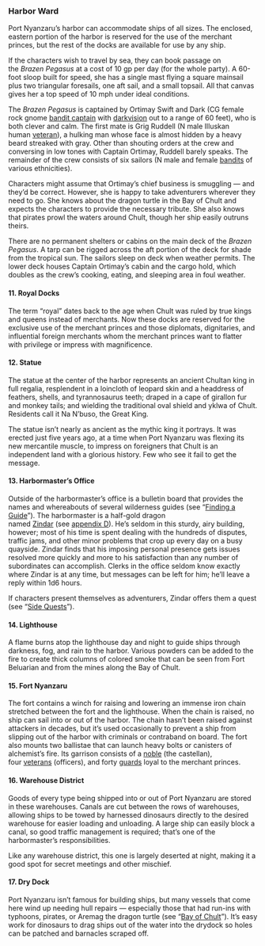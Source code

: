 ### Harbor Ward

Port Nyanzaru’s harbor can accommodate ships of all sizes. The enclosed, eastern portion of the harbor is reserved for the use of the merchant princes, but the rest of the docks are available for use by any ship.

If the characters wish to travel by sea, they can book passage on the _Brazen Pegasus_ at a cost of 10 gp per day (for the whole party). A 60-foot sloop built for speed, she has a single mast flying a square mainsail plus two triangular foresails, one aft sail, and a small topsail. All that canvas gives her a top speed of 10 mph under ideal conditions.

The _Brazen Pegasus_ is captained by Ortimay Swift and Dark (CG female rock gnome [bandit captain](https://www.dndbeyond.com/monsters/16799-bandit-captain) with [darkvision](https://www.dndbeyond.com/compendium/rules/basic-rules/monsters#Darkvision) out to a range of 60 feet), who is both clever and calm. The first mate is Grig Ruddell (N male Illuskan human [veteran](https://www.dndbeyond.com/monsters/17045-veteran)), a hulking man whose face is almost hidden by a heavy beard streaked with gray. Other than shouting orders at the crew and conversing in low tones with Captain Ortimay, Ruddell barely speaks. The remainder of the crew consists of six sailors (N male and female [bandits](https://www.dndbeyond.com/monsters/16798-bandit) of various ethnicities).

Characters might assume that Ortimay’s chief business is smuggling — and they’d be correct. However, she is happy to take adventurers wherever they need to go. She knows about the dragon turtle in the Bay of Chult and expects the characters to provide the necessary tribute. She also knows that pirates prowl the waters around Chult, though her ship easily outruns theirs.

There are no permanent shelters or cabins on the main deck of the _Brazen Pegasus_. A tarp can be rigged across the aft portion of the deck for shade from the tropical sun. The sailors sleep on deck when weather permits. The lower deck houses Captain Ortimay’s cabin and the cargo hold, which doubles as the crew’s cooking, eating, and sleeping area in foul weather.

#### 11. Royal Docks

The term “royal” dates back to the age when Chult was ruled by true kings and queens instead of merchants. Now these docks are reserved for the exclusive use of the merchant princes and those diplomats, dignitaries, and influential foreign merchants whom the merchant princes want to flatter with privilege or impress with magnificence.

#### 12. Statue

The statue at the center of the harbor represents an ancient Chultan king in full regalia, resplendent in a loincloth of leopard skin and a headdress of feathers, shells, and tyrannosaurus teeth; draped in a cape of girallon fur and monkey tails; and wielding the traditional oval shield and yklwa of Chult. Residents call it Na N’buso, the Great King.

The statue isn’t nearly as ancient as the mythic king it portrays. It was erected just five years ago, at a time when Port Nyanzaru was flexing its new mercantile muscle, to impress on foreigners that Chult is an independent land with a glorious history. Few who see it fail to get the message.

#### 13. Harbormaster’s Office

Outside of the harbormaster’s office is a bulletin board that provides the names and whereabouts of several wilderness guides (see “[Finding a Guide](https://www.dndbeyond.com/sources/toa/port-nyanzaru#FindingaGuide)”). The harbormaster is a half-gold dragon named [Zindar](https://www.dndbeyond.com/monsters/33281-zindar) (see [appendix D](https://www.dndbeyond.com/sources/toa/monsters-and-npcs#Zindar)). He’s seldom in this sturdy, airy building, however; most of his time is spent dealing with the hundreds of disputes, traffic jams, and other minor problems that crop up every day on a busy quayside. Zindar finds that his imposing personal presence gets issues resolved more quickly and more to his satisfaction than any number of subordinates can accomplish. Clerks in the office seldom know exactly where Zindar is at any time, but messages can be left for him; he’ll leave a reply within 1d6 hours.

If characters present themselves as adventurers, Zindar offers them a quest (see “[Side Quests](https://www.dndbeyond.com/sources/toa/port-nyanzaru#SideQuests)”).

#### 14. Lighthouse

A flame burns atop the lighthouse day and night to guide ships through darkness, fog, and rain to the harbor. Various powders can be added to the fire to create thick columns of colored smoke that can be seen from Fort Beluarian and from the mines along the Bay of Chult.

#### 15. Fort Nyanzaru

The fort contains a winch for raising and lowering an immense iron chain stretched between the fort and the lighthouse. When the chain is raised, no ship can sail into or out of the harbor. The chain hasn’t been raised against attackers in decades, but it’s used occasionally to prevent a ship from slipping out of the harbor with criminals or contraband on board. The fort also mounts two ballistae that can launch heavy bolts or canisters of alchemist’s fire. Its garrison consists of a [noble](https://www.dndbeyond.com/monsters/16966-noble) (the castellan), four [veterans](https://www.dndbeyond.com/monsters/17045-veteran) (officers), and forty [guards](https://www.dndbeyond.com/monsters/16915-guard) loyal to the merchant princes.

#### 16. Warehouse District

Goods of every type being shipped into or out of Port Nyanzaru are stored in these warehouses. Canals are cut between the rows of warehouses, allowing ships to be towed by harnessed dinosaurs directly to the desired warehouse for easier loading and unloading. A large ship can easily block a canal, so good traffic management is required; that’s one of the harbormaster’s responsibilities.

Like any warehouse district, this one is largely deserted at night, making it a good spot for secret meetings and other mischief.

#### 17. Dry Dock

Port Nyanzaru isn’t famous for building ships, but many vessels that come here wind up needing hull repairs — especially those that had run-ins with typhoons, pirates, or Aremag the dragon turtle (see “[Bay of Chult](https://www.dndbeyond.com/sources/toa/the-land-of-chult#BayofChult)”). It’s easy work for dinosaurs to drag ships out of the water into the drydock so holes can be patched and barnacles scraped off.